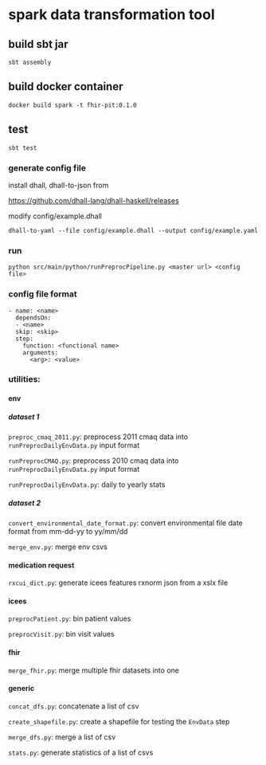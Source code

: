 # spark data transformation tool #

## build sbt jar

```
sbt assembly
```

## build docker container

```
docker build spark -t fhir-pit:0.1.0
```

## test

```
sbt test
```


### generate config file

install dhall, dhall-to-json from

https://github.com/dhall-lang/dhall-haskell/releases

modify config/example.dhall

```
dhall-to-yaml --file config/example.dhall --output config/example.yaml
```

### run
```
python src/main/python/runPreprocPipeline.py <master url> <config file>
```

### config file format
```
- name: <name>
  dependsOn: 
  - <name>
  skip: <skip>
  step:
    function: <functional name>
    arguments:
      <arg>: <value>
```

### utilities:

#### env ####

##### dataset 1 #####

`preproc_cmaq_2011.py`: preprocess 2011 cmaq data into `runPreprocDailyEnvData.py` input format

`runPreprocCMAQ.py`: preprocess 2010 cmaq data into `runPreprocDailyEnvData.py` input format

`runPreprocDailyEnvData.py`: daily to yearly stats

##### dataset 2 #####

`convert_environmental_date_format.py`: convert environmental file date format from mm-dd-yy to yy/mm/dd

`merge_env.py`: merge env csvs

#### medication request ####

`rxcui_dict.py`: generate icees features rxnorm json from a xslx file

#### icees ####

`preprocPatient.py`: bin patient values

`preprocVisit.py`: bin visit values

#### fhir ####

`merge_fhir.py`: merge multiple fhir datasets into one

#### generic

`concat_dfs.py`: concatenate a list of csv

`create_shapefile.py`: create a shapefile for testing the `EnvData` step

`merge_dfs.py`: merge a list of csv

`stats.py`: generate statistics of a list of csvs



